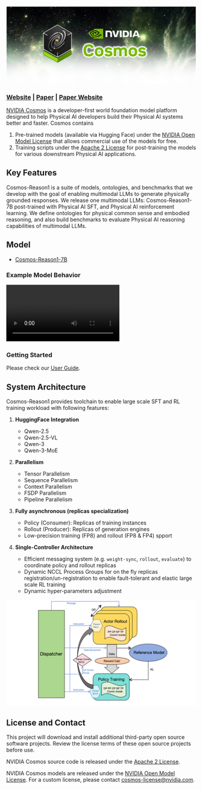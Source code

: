 <p align="center">
    <img src="assets/nvidia-cosmos-header.png" alt="NVIDIA Cosmos Header">
</p>

### [Website](https://www.nvidia.com/en-us/ai/cosmos/) | [Paper](https://research.nvidia.com/publication/2025-03_cosmos-reason-1-physical-ai-common-sense-embodied-decisions) | [Paper Website](https://research.nvidia.com/labs/dir/cosmos-reason1/)


[NVIDIA Cosmos](https://www.nvidia.com/cosmos/) is a developer-first world foundation model platform designed to help Physical AI developers build their Physical AI systems better and faster. Cosmos contains

1. Pre-trained models (available via Hugging Face) under the [NVIDIA Open Model License](https://www.nvidia.com/en-us/agreements/enterprise-software/nvidia-open-model-license/) that allows commercial use of the models for free.
2. Training scripts under the [Apache 2 License](https://www.apache.org/licenses/LICENSE-2.0) for post-training the models for various downstream Physical AI applications.

<!-- ------------------------------ -->

## Key Features

Cosmos-Reason1 is a suite of models, ontologies, and benchmarks that we develop with the goal of enabling multimodal LLMs to generate physically grounded responses. We release one multimodal LLMs: Cosmos-Reason1-7B post-trained with Physical AI SFT, and Physical AI reinforcement learning. We define ontologies for physical common sense and embodied reasoning, and also build benchmarks to evaluate Physical AI reasoning capabilities of multimodal LLMs.

## Model

* [Cosmos-Reason1-7B](https://huggingface.co/nvidia/Cosmos-Reason1-7B)

### Example Model Behavior

<video src="https://github.com/user-attachments/assets/bccdb462-bb92-42ed-a85c-1bc5bc473395">
  Your browser does not support the video tag.
</video>

### Getting Started
Please check our [User Guide](docs/UserGuide.md).

## System Architecture
Cosmos-Reason1 provides toolchain to enable large scale SFT and RL training workload with following features:
1. **HuggingFace Integration**
    - Qwen-2.5
    - Qwen-2.5-VL
    - Qwen-3
    - Qwen-3-MoE

2. **Parallelism**
    - Tensor Parallelism
    - Sequence Parallelism
    - Context Parallelism
    - FSDP Parallelism
    - Pipeline Parallelism
3. **Fully asynchronous (replicas specialization)**
    - Policy (Consumer): Replicas of training instances
    - Rollout (Producer): Replicas of generation engines
    - Low-precision training (FP8) and rollout (FP8 & FP4) spport
4. **Single-Controller Architecture**
    - Efficient messaging system (e.g. `weight-sync`, `rollout`, `evaluate`) to coordinate policy and rollout replicas
    - Dynamic NCCL Process Groups for on the fly replicas registration/un-registration to enable fault-tolerant and elastic large scale RL training
    - Dynamic hyper-parameters adjustment

![Policy-Rollout-Controller Decoupled Architecture](./assets/arch.png)

## License and Contact

This project will download and install additional third-party open source software projects. Review the license terms of these open source projects before use.

NVIDIA Cosmos source code is released under the [Apache 2 License](https://www.apache.org/licenses/LICENSE-2.0).

NVIDIA Cosmos models are released under the [NVIDIA Open Model License](https://www.nvidia.com/en-us/agreements/enterprise-software/nvidia-open-model-license). For a custom license, please contact [cosmos-license@nvidia.com](mailto:cosmos-license@nvidia.com).
